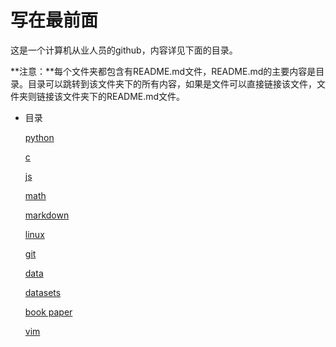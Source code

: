 # 写在最前面

这是一个计算机从业人员的github，内容详见下面的目录。

**注意：**每个文件夹都包含有README.md文件，README.md的主要内容是目录。目录可以跳转到该文件夹下的所有内容，如果是文件可以直接链接该文件，文件夹则链接该文件夹下的README.md文件。

* 目录

  [python](./python/README.md)
  
  [c](./c/README.md)
  
  [js](./js/README.md)
  
  [math](./math/README.md)
  
  [markdown](./markdown/README.md)
  
  [linux](./linux/README.md)
  
  [git](./git/README.md)
  
  [data](./data/README.md)
  
  [datasets](./datasets/README.md)
  
  [book paper](./book_paper/README.md)
  
  [vim](./vim/README.md)
  
  
  
  